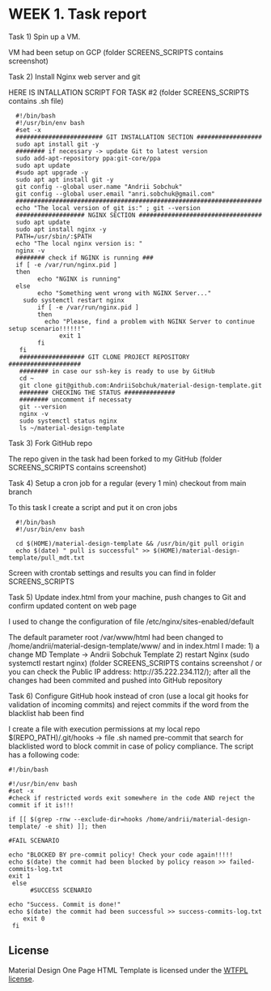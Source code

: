 <h1>WEEK 1. Task report </h1>
<p> Task 1) Spin up a VM.</p>
<p> VM had been setup on GCP (folder SCREENS_SCRIPTS contains screenshot) </p>
<p> Task 2) Install Nginx web server and git </p>
<p> HERE IS INTALLATION SCRIPT FOR TASK #2 (folder SCREENS_SCRIPTS contains  .sh file)</p>


      #!/bin/bash
      #!/usr/bin/env bash
      #set -x
      ######################## GIT INSTALLATION SECTION ##################
      sudo apt install git -y
      ######## if necessary -> update Git to latest version
      sudo add-apt-repository ppa:git-core/ppa
      sudo apt update
      #sudo apt upgrade -y
      sudo apt apt install git -y
      git config --global user.name "Andrii Sobchuk"
      git config --global user.email "anri.sobchuk@gmail.com"
      ####################################################################
      echo "The local version of git is:" ; git --version
      ################### NGINX SECTION ##################################
      sudo apt update 
      sudo apt install nginx -y
      PATH=/usr/sbin/:$PATH
      echo "The local nginx version is: "
      nginx -v 
      ######## check if NGINX is running ###
      if [ -e /var/run/nginx.pid ]
      then
            echo "NGINX is running"
      else
            echo "Something went wrong with NGINX Server..."
	    sudo systemctl restart nginx
            if [ -e /var/run/nginx.pid ]
            then
	          echo "Please, find a problem with NGINX Server to continue setup scenario!!!!!!"
                  exit 1
            fi
       fi
       ################## GIT CLONE PROJECT REPOSITORY ####################
       ######## in case our ssh-key is ready to use by GitHub
       cd ~
       git clone git@github.com:AndriiSobchuk/material-design-template.git
       ######## CHECKING THE STATUS ##############
       ######## uncomment if necessaty 
       git --version
       nginx -v 
       sudo systemctl status nginx
       ls ~/material-design-template

<p> Task 3) Fork GitHub repo </p>
<p> The repo given in the task had been forked to my GitHub (folder SCREENS_SCRIPTS contains screenshot) </p>

<p> Task 4) Setup a cron job for a regular (every 1 min) checkout from main branch </p>
<p> To this task I create a script and put it on cron jobs </p>

      #!/bin/bash
      #!/usr/bin/env bash

      cd $(HOME)/material-design-template && /usr/bin/git pull origin
      echo $(date) " pull is successful" >> $(HOME)/material-design-template/pull_mdt.txt 

<p> Screen with crontab settings and results you can find in folder SCREENS_SCRIPTS </p>

<p> Task 5) Update index.html from your machine, push changes to Git and confirm updated content on web page </p>
<p> I used to change the configuration of file /etc/nginx/sites-enabled/default </p>
<p> The default parameter root /var/www/html had been changed to /home/andrii/material-design-template/www/ and in index.html I made: 1) a change MD Template -> Andrii Sobchuk Template 2) restart Nginx (sudo systemctl restart nginx) (folder SCREENS_SCRIPTS contains screenshot / or you can check the Public IP address: http://35.222.234.112/); after all the changes had been commited and pushed into GitHub repository </p>

<p> Task 6) Configure GitHub hook instead of cron (use a local git hooks for validation of incoming commits) and reject commits if the word from the blacklist hab been find  </p>
<p> I create a file with execution permissions at my local repo $(REPO_PATH)/.git/hooks -> file .sh named pre-commit that search for blacklisted word to block commit in case of policy compliance. The script has a following code: </p>

    #!/bin/bash

    #!/usr/bin/env bash
    #set -x
    #check if restricted words exit somewhere in the code AND reject the commit if it is!!!

    if [[ $(grep -rnw --exclude-dir=hooks /home/andrii/material-design-template/ -e shit) ]]; then

    #FAIL SCENARIO

	echo "BLOCKED BY pre-commit policy! Check your code again!!!!!
	echo $(date) the commit had been blocked by policy reason >> failed-commits-log.txt
	exit 1
     else 
          #SUCCESS SCENARIO

	echo "Success. Commit is done!"
	echo $(date) the commit had been successful >> success-commits-log.txt
        exit 0
     fi




<h2>License</h2>
Material Design One Page HTML Template is licensed under the <a href="http://sam.zoy.org/wtfpl/">WTFPL license</a>.
